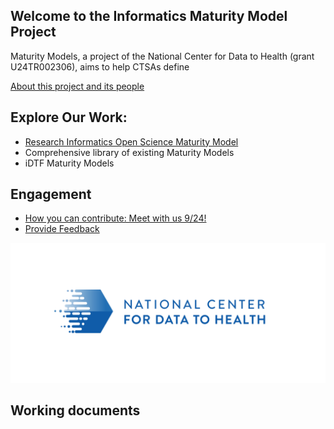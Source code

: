 
## Welcome to the Informatics Maturity Model Project

Maturity Models, a project of the National Center for Data to Health (grant U24TR002306), aims to help CTSAs define 

[About this project and its people](pages/about.md)

## Explore Our Work:

* [Research Informatics Open Science Maturity Model](pages/RIOSM.md)
* Comprehensive library of existing Maturity Models
* iDTF Maturity Models


## Engagement 
* [How you can contribute: Meet with us 9/24!](pages/Engage.md)
* [Provide Feedback](pages/provide_feedback.md)

![](./images/CD2H_color_logo.png)


## Working documents

